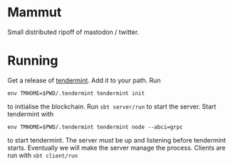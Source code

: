 Mammut
======

Small distributed ripoff of mastodon / twitter.

Running
=======

Get a release of [tendermint](https://www.tendermint.com/downloads). Add it to your path. Run
```
env TMHOME=$PWD/.tendermint tendermint init
```
to initialise the blockchain. Run `sbt server/run` to start the server. Start tendermint with
```
env TMHOME=$PWD/.tendermint tendermint node --abci=grpc
```
to start tendermint. The server _must_ be up and listening before tendermint starts. Eventually we will make the server manage the process.
Clients are run with `sbt client/run`






